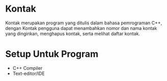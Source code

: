 # Kontak
Kontak merupakan program yang ditulis dalam bahasa pemrograman C++,
dengan Kontak pengguna dapat menambahkan nomor dan nama kontak yang dinginkan,
menghapus kontak, serta melihat daftar kontak.

# Setup Untuk Program
- C++ Compiler
- Text-editor/IDE
